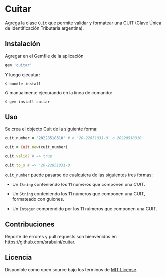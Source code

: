 # Cuitar

Agrega la clase `Cuit` que permite validar y formatear una CUIT (Clave Única de
Identificación Tributaria argentina).

## Instalación

Agregar en el Gemfile de la aplicación

```ruby
gem 'cuitar'
```

Y luego ejecutar:

    $ bundle install

O manualmente ejecutando en la línea de comando:

    $ gem install cuitar

## Uso

Se crea el objecto Cuit de la siguiente forma:

```ruby
cuit_number = '20228518310' # o '20-22851831-0' o 20228518310

cuit = Cuit.new(cuit_number)

cuit.valid? # => true

cuit.to_s # => '20-22851831-0'
```

`cuit_number` puede pasarse de cualquiera de las siguientes tres formas:

* Un `String` conteniendo los 11 números que componen una CUIT.

* Un `String` conteniendo los 11 números que componen una CUIT, formateado con guiones.

* Un `Integer` comprendido por los 11 números que componen una CUIT.


## Contribuciones

Reporte de errores y pull requests son bienvenidos en https://github.com/srabuini/cuitar.


## Licencia

Disponible como open source bajo los términos de [MIT License](https://opensource.org/licenses/MIT).
